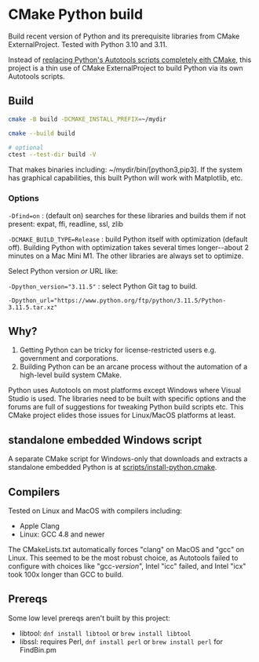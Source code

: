 # CMake Python build

Build recent version of Python and its prerequisite libraries from CMake ExternalProject.
Tested with Python 3.10 and 3.11.

Instead of
[replacing Python's Autotools scripts completely eith CMake](https://github.com/python-cmake-buildsystem/python-cmake-buildsystem),
this project is a thin use of CMake ExternalProject to build Python via its own Autotools scripts.

## Build

```sh
cmake -B build -DCMAKE_INSTALL_PREFIX=~/mydir

cmake --build build

# optional
ctest --test-dir build -V
```

That makes binaries including: ~/mydir/bin/[python3,pip3].
If the system has graphical capabilities, this built Python will work with Matplotlib, etc.

### Options

`-Dfind=on`
: (default on) searches for these libraries and builds them if not present: expat, ffi, readline, ssl, zlib

`-DCMAKE_BUILD_TYPE=Release`
: build Python itself with optimization (default off). Building Python with optimization takes several times longer--about 2 minutes on a Mac Mini M1.
The other libraries are always set to optimize.

Select Python version *or* URL like:

`-Dpython_version="3.11.5"`
: select Python Git tag to build.

`-Dpython_url="https://www.python.org/ftp/python/3.11.5/Python-3.11.5.tar.xz"`

## Why?

1. Getting Python can be tricky for license-restricted users e.g. government and corporations.
2. Building Python can be an arcane process without the automation of a high-level build system CMake.

Python uses Autotools on most platforms except Windows where Visual Studio is used.
The libraries need to be built with specific options and the forums are full of suggestions for tweaking Python build scripts etc.
This CMake project elides those issues for Linux/MacOS platforms at least.

## standalone embedded Windows script

A separate CMake script for Windows-only that downloads and extracts a standalone embedded Python is at
[scripts/install-python.cmake](./scripts/install-python.cmake).

## Compilers

Tested on Linux and MacOS with compilers including:

* Apple Clang
* Linux: GCC 4.8 and newer

The CMakeLists.txt automatically forces "clang" on MacOS and "gcc" on Linux.
This seemed to be the most robust choice, as Autotools failed to configure with choices like "gcc-*version*", Intel "icc" failed, and Intel "icx" took 100x longer than GCC to build.

## Prereqs

Some low level prereqs aren't built by this project:

* libtool: `dnf install libtool` or `brew install libtool`
* libssl: requires Perl, `dnf install perl` or `brew install perl` for FindBin.pm
